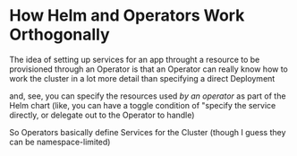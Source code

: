 # How Helm and Operators Work Orthogonally

The idea of setting up services for an app throught a resource to be provisioned through an Operator is that an Operator can really know how to work the cluster in a lot more detail than specifying a direct Deployment

and, see, you can specify the resources used *by an operator* as part of the Helm chart (like, you can have a toggle condition of "specify the service directly, or delegate out to the Operator to handle)

So Operators basically define Services for the Cluster (though I guess they can be namespace-limited)
